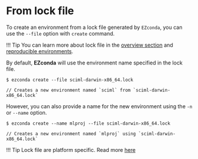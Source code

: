 # From lock file

To create an environment from a lock file generated by `EZconda`, you can use the `--file` option with `create` command.

!!! Tip
    You can learn more about lock file in the [overview section](../design_decisions/lockfile.md) and [reproducible environments](../design_decisions/reproducible_environments.md).

By default, **EZconda** will use the environment name specified in the lock file. 

<div class="termy">

```console
$ ezconda create --file sciml-darwin-x86_64.lock

// Creates a new environment named `sciml` from `sciml-darwin-x86_64.lock`
```
</div>

However, you can also provide a name for the new environment using the `-n` or `--name` option.

<div class="termy">

```console
$ ezconda create --name mlproj --file sciml-darwin-x86_64.lock

// Creates a new environment named `mlproj` using `sciml-darwin-x86_64.lock`
```
</div>

!!! Tip
    Lock file are platform specific. Read more [here](../design_decisions/reproducible_environments.md/#platform-specific-lock-files)
